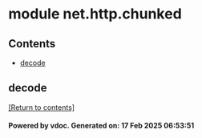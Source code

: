 # module net.http.chunked


## Contents
- [decode](#decode)

## decode
[[Return to contents]](#Contents)

#### Powered by vdoc. Generated on: 17 Feb 2025 06:53:51
